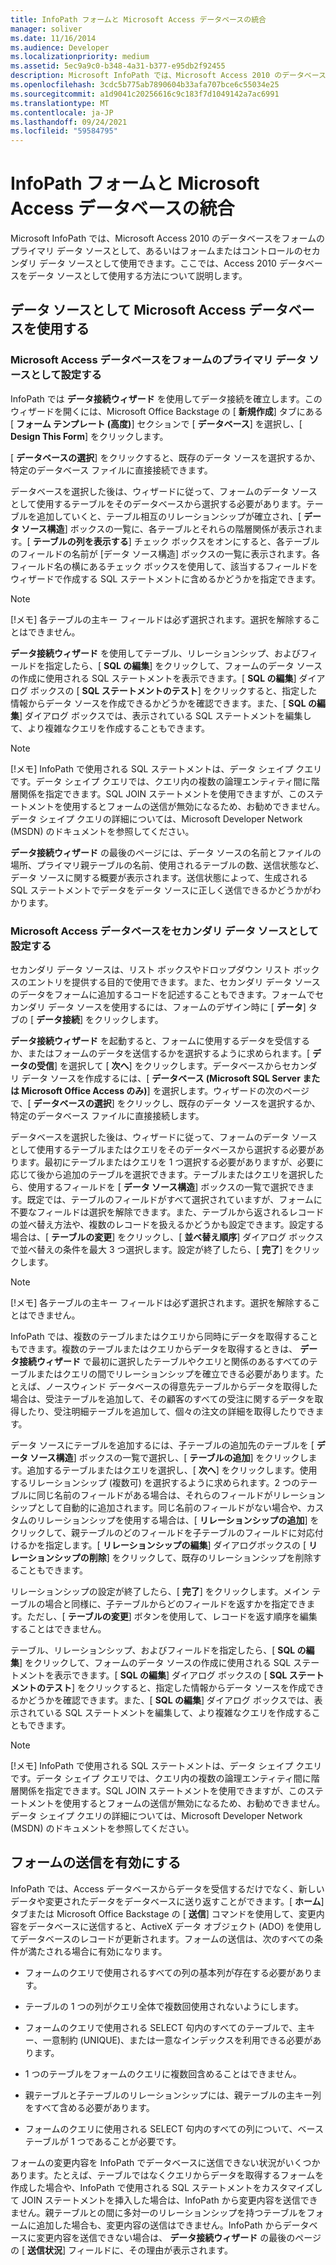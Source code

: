 ```yaml
---
title: InfoPath フォームと Microsoft Access データベースの統合
manager: soliver
ms.date: 11/16/2014
ms.audience: Developer
ms.localizationpriority: medium
ms.assetid: 5ec9a9c0-b348-4a31-b377-e95db2f92455
description: Microsoft InfoPath では、Microsoft Access 2010 のデータベースをフォームのプライマリ データ ソースとして、あるいはフォームまたはコントロールのセカンダリ データ ソースとして使用できます。ここでは、Access 2010 データベースをデータ ソースとして使用する方法について説明します。
ms.openlocfilehash: 3cdc5b775ab7890604b33afa707bce6c55034e25
ms.sourcegitcommit: a1d9041c20256616c9c183f7d1049142a7ac6991
ms.translationtype: MT
ms.contentlocale: ja-JP
ms.lasthandoff: 09/24/2021
ms.locfileid: "59584795"
---
```

# <a name="integrate-an-infopath-form-with-a-microsoft-access-database"></a>InfoPath フォームと Microsoft Access データベースの統合

Microsoft InfoPath では、Microsoft Access 2010 のデータベースをフォームのプライマリ データ ソースとして、あるいはフォームまたはコントロールのセカンダリ データ ソースとして使用できます。ここでは、Access 2010 データベースをデータ ソースとして使用する方法について説明します。
  
## <a name="using-a-microsoft-access-database-as-a-data-source"></a>データ ソースとして Microsoft Access データベースを使用する

### <a name="setting-up-a-microsoft-access-database-as-a-forms-primary-data-source"></a>Microsoft Access データベースをフォームのプライマリ データ ソースとして設定する

InfoPath では **データ接続ウィザード** を使用してデータ接続を確立します。このウィザードを開くには、Microsoft Office Backstage の [ **新規作成**] タブにある [ **フォーム テンプレート (高度)**] セクションで [ **データベース**] を選択し、[ **Design This Form**] をクリックします。
  
[ **データベースの選択**] をクリックすると、既存のデータ ソースを選択するか、特定のデータベース ファイルに直接接続できます。
  
データベースを選択した後は、ウィザードに従って、フォームのデータ ソースとして使用するテーブルをそのデータベースから選択する必要があります。テーブルを追加していくと、テーブル相互のリレーションシップが確立され、[ **データ ソース構造**] ボックスの一覧に、各テーブルとそれらの階層関係が表示されます。[ **テーブルの列を表示する**] チェック ボックスをオンにすると、各テーブルのフィールドの名前が [データ ソース構造] ボックスの一覧に表示されます。各フィールド名の横にあるチェック ボックスを使用して、該当するフィールドをウィザードで作成する SQL ステートメントに含めるかどうかを指定できます。 
  
> [!NOTE]
> [!メモ] 各テーブルの主キー フィールドは必ず選択されます。選択を解除することはできません。 
  
**データ接続ウィザード** を使用してテーブル、リレーションシップ、およびフィールドを指定したら、[ **SQL の編集**] をクリックして、フォームのデータ ソースの作成に使用される SQL ステートメントを表示できます。[ **SQL の編集**] ダイアログ ボックスの [ **SQL ステートメントのテスト**] をクリックすると、指定した情報からデータ ソースを作成できるかどうかを確認できます。また、[ **SQL の編集**] ダイアログ ボックスでは、表示されている SQL ステートメントを編集して、より複雑なクエリを作成することもできます。 
  
> [!NOTE]
> [!メモ] InfoPath で使用される SQL ステートメントは、データ シェイプ クエリです。データ シェイプ クエリでは、クエリ内の複数の論理エンティティ間に階層関係を指定できます。SQL JOIN ステートメントを使用できますが、このステートメントを使用するとフォームの送信が無効になるため、お勧めできません。データ シェイプ クエリの詳細については、Microsoft Developer Network (MSDN) のドキュメントを参照してください。 
  
**データ接続ウィザード** の最後のページには、データ ソースの名前とファイルの場所、プライマリ親テーブルの名前、使用されるテーブルの数、送信状態など、データ ソースに関する概要が表示されます。送信状態によって、生成される SQL ステートメントでデータをデータ ソースに正しく送信できるかどうかがわかります。 
  
### <a name="setting-up-a-microsoft-access-database-as-a-secondary-data-source"></a>Microsoft Access データベースをセカンダリ データ ソースとして設定する

セカンダリ データ ソースは、リスト ボックスやドロップダウン リスト ボックスのエントリを提供する目的で使用できます。また、セカンダリ データ ソースのデータをフォームに追加するコードを記述することもできます。フォームでセカンダリ データ ソースを使用するには、フォームのデザイン時に [ **データ**] タブの [ **データ接続**] をクリックします。 
  
**データ接続ウィザード** を起動すると、フォームに使用するデータを受信するか、またはフォームのデータを送信するかを選択するように求められます。[ **データの受信**] を選択して [ **次へ**] をクリックします。データベースからセカンダリ データ ソースを作成するには、[ **データベース (Microsoft SQL Server または Microsoft Office Access のみ)**] を選択します。ウィザードの次のページで、[ **データベースの選択**] をクリックし、既存のデータ ソースを選択するか、特定のデータベース ファイルに直接接続します。 
  
データベースを選択した後は、ウィザードに従って、フォームのデータ ソースとして使用するテーブルまたはクエリをそのデータベースから選択する必要があります。最初にテーブルまたはクエリを 1 つ選択する必要がありますが、必要に応じて後から追加のテーブルを選択できます。テーブルまたはクエリを選択したら、使用するフィールドを [ **データ ソース構造**] ボックスの一覧で選択できます。既定では、テーブルのフィールドがすべて選択されていますが、フォームに不要なフィールドは選択を解除できます。また、テーブルから返されるレコードの並べ替え方法や、複数のレコードを扱えるかどうかも設定できます。設定する場合は、[ **テーブルの変更**] をクリックし、[ **並べ替え順序**] ダイアログ ボックスで並べ替えの条件を最大 3 つ選択します。設定が終了したら、[ **完了**] をクリックします。
  
> [!NOTE]
> [!メモ] 各テーブルの主キー フィールドは必ず選択されます。選択を解除することはできません。 
  
InfoPath では、複数のテーブルまたはクエリから同時にデータを取得することもできます。複数のテーブルまたはクエリからデータを取得するときは、 **データ接続ウィザード** で最初に選択したテーブルやクエリと関係のあるすべてのテーブルまたはクエリの間でリレーションシップを確立できる必要があります。たとえば、ノースウィンド データベースの得意先テーブルからデータを取得した場合は、受注テーブルを追加して、その顧客のすべての受注に関するデータを取得したり、受注明細テーブルを追加して、個々の注文の詳細を取得したりできます。
  
データ ソースにテーブルを追加するには、子テーブルの追加先のテーブルを [ **データ ソース構造**] ボックスの一覧で選択し、[ **テーブルの追加**] をクリックします。追加するテーブルまたはクエリを選択し、[ **次へ**] をクリックします。使用するリレーションシップ (複数可) を選択するように求められます。2 つのテーブルに同じ名前のフィールドがある場合は、それらのフィールドがリレーションシップとして自動的に追加されます。同じ名前のフィールドがない場合や、カスタムのリレーションシップを使用する場合は、[ **リレーションシップの追加**] をクリックして、親テーブルのどのフィールドを子テーブルのフィールドに対応付けるかを指定します。[ **リレーションシップの編集**] ダイアログボックスの [ **リレーションシップの削除**] をクリックして、既存のリレーションシップを削除することもできます。 
  
リレーションシップの設定が終了したら、[ **完了**] をクリックします。メイン テーブルの場合と同様に、子テーブルからどのフィールドを返すかを指定できます。ただし、[ **テーブルの変更**] ボタンを使用して、レコードを返す順序を編集することはできません。 
  
テーブル、リレーションシップ、およびフィールドを指定したら、[ **SQL の編集**] をクリックして、フォームのデータ ソースの作成に使用される SQL ステートメントを表示できます。[ **SQL の編集**] ダイアログ ボックスの [ **SQL ステートメントのテスト**] をクリックすると、指定した情報からデータ ソースを作成できるかどうかを確認できます。また、[ **SQL の編集**] ダイアログ ボックスでは、表示されている SQL ステートメントを編集して、より複雑なクエリを作成することもできます。 
  
> [!NOTE]
> [!メモ] InfoPath で使用される SQL ステートメントは、データ シェイプ クエリです。データ シェイプ クエリでは、クエリ内の複数の論理エンティティ間に階層関係を指定できます。SQL JOIN ステートメントを使用できますが、このステートメントを使用するとフォームの送信が無効になるため、お勧めできません。データ シェイプ クエリの詳細については、Microsoft Developer Network (MSDN) のドキュメントを参照してください。 
  
## <a name="enabling-form-submission"></a>フォームの送信を有効にする

InfoPath では、Access データベースからデータを受信するだけでなく、新しいデータや変更されたデータをデータベースに送り返すことができます。[ **ホーム**] タブまたは Microsoft Office Backstage の [ **送信**] コマンドを使用して、変更内容をデータベースに送信すると、ActiveX データ オブジェクト (ADO) を使用してデータベースのレコードが更新されます。フォームの送信は、次のすべての条件が満たされる場合に有効になります。 
  
- フォームのクエリで使用されるすべての列の基本列が存在する必要があります。
    
- テーブルの 1 つの列がクエリ全体で複数回使用されないようにします。
    
- フォームのクエリで使用される SELECT 句内のすべてのテーブルで、主キー、一意制約 (UNIQUE)、または一意なインデックスを利用できる必要があります。
    
- 1 つのテーブルをフォームのクエリに複数回含めることはできません。
    
- 親テーブルと子テーブルのリレーションシップには、親テーブルの主キー列をすべて含める必要があります。
    
- フォームのクエリに使用される SELECT 句内のすべての列について、ベース テーブルが 1 つであることが必要です。
    
フォームの変更内容を InfoPath でデータベースに送信できない状況がいくつかあります。たとえば、テーブルではなくクエリからデータを取得するフォームを作成した場合や、InfoPath で使用される SQL ステートメントをカスタマイズして JOIN ステートメントを挿入した場合は、InfoPath から変更内容を送信できません。親テーブルとの間に多対一のリレーションシップを持つテーブルをフォームに追加した場合も、変更内容の送信はできません。InfoPath からデータベースに変更内容を送信できない場合は、 **データ接続ウィザード** の最後のページの [ **送信状況**] フィールドに、その理由が表示されます。 
  

